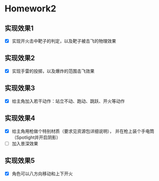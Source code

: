 # Homework2
 
## 实现效果1
- [x] 实现开火击中靶子的判定，以及靶子被击飞的物理效果
## 实现效果2
- [x] 实现手雷的投掷，以及爆炸的范围击飞效果
## 实现效果3
- [x] 给主角加入若干动作：站立不动、跑动、跳跃、开火等动作
## 实现效果4
- [x] 给主角用枪做个特别材质（要求见资源包详细说明）， 并在枪上装个手电筒（Spotlight并开启阴影）
- [ ] 加入景深效果
## 实现效果5
- [x] 角色可以八方向移动和上下开火
